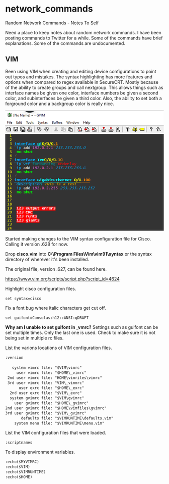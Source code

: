 # network_commands
Random Network Commands - Notes To Self

Need a place to keep notes about random network commands.  I have been posting commands to Twitter for a while.  Some of the commands have brief explanations.  Some of the commands are undocumented.

## VIM
Been using VIM when creating and editing device configurations to point out typos and mistakes.  The syntax highlighting has more features and options when compared to regex available in SecureCRT.  Mostly because of the ability to create groups and call nextgroup.  This allows things such as interface names be given one color, interface numbers be given a second color, and subinterfaces be given a third color.  Also, the ability to set both a forground color and a backgroup color is really nice.

![VIM Cisco Syntax Highlighting](resources/vim_cisco_syntax.png)

Started making changes to the VIM syntax configuration file for Cisco.  Calling it version .628 for now.

Drop **cisco.vim** into **C:\Program Files\Vim\vim91\syntax** or the syntax directory of wherever it's been installed.

The original file, version .627, can be found here.

https://www.vim.org/scripts/script.php?script_id=4624

Highlight cisco configuration files.
```
set syntax=cisco
```

Fix a font bug where italic characters get cut off.
```
set guifont=Consolas:h12:cANSI:qDRAFT
```

**Why am I unable to set guifont in _vmrc?**  Settings such as guifont can be set multiple times.  Only the last one is used.  Check to make sure it is not being set in multiple rc files.

List the varions locations of VIM configuration files.
```
:version

   system vimrc file: "$VIM\vimrc"
     user vimrc file: "$HOME\_vimrc"
 2nd user vimrc file: "HOME\vimriles\vimrc"
 3rd user vimrc file: "VIM\_vimmrc"
      user exrc file: "$HOME\_exrc"
  2nd user exrc file: "$VIM\_exrc"
  system gvimrc file: "$VIM\gvimrc"
    user gvimrc file: "$HOME\_gvimrc"
2nd user gvimrc file: "$HOME\vimfiles\gvimrc"
3rd user gvimrc file: "$VIM\_gvimrc"
       defaults file: "$VIMRUNTIME\defaults.vim"
    system menu file: "$VIMRUNTIME\menu.vim"
```

List the VIM configuration files that were loaded.
```
:scriptnames
```

To display environment variables.
```
:echo($MYVIMRC)
:echo($VIM)
:echo($VIMRUNTIME)
:echo($HOME)
```
